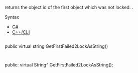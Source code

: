 returns the object id of the first object which was not locked. .

Syntax

* [C#](#i-syntax-CS)
* [C++/CLI](#i-syntax-CPP2005)

```
```
public virtual string GetFirstFailed2LockAsString()
```
```

```
```
public:
virtual String^ GetFirstFailed2LockAsString();
```
```

